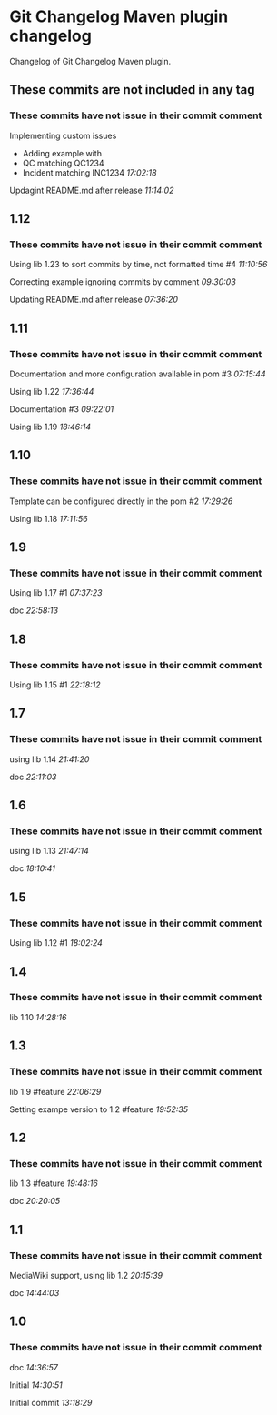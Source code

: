 # Git Changelog Maven plugin changelog

Changelog of Git Changelog Maven plugin.

## These commits are not included in any tag
### These commits have not issue in their commit comment
   Implementing custom issues

 * Adding example with
  * QC matching QC1234
  * Incident matching INC1234 *17:02:18*

   Updagint README.md after release *11:14:02*



## 1.12
### These commits have not issue in their commit comment
   Using lib 1.23 to sort commits by time, not formatted time #4 *11:10:56*

   Correcting example ignoring commits by comment *09:30:03*

   Updating README.md after release *07:36:20*



## 1.11
### These commits have not issue in their commit comment
   Documentation and more configuration available in pom #3 *07:15:44*

   Using lib 1.22 *17:36:44*

   Documentation #3 *09:22:01*

   Using lib 1.19 *18:46:14*



## 1.10
### These commits have not issue in their commit comment
   Template can be configured directly in the pom #2 *17:29:26*

   Using lib 1.18 *17:11:56*



## 1.9
### These commits have not issue in their commit comment
   Using lib 1.17 #1 *07:37:23*

   doc *22:58:13*



## 1.8
### These commits have not issue in their commit comment
   Using lib 1.15 #1 *22:18:12*



## 1.7
### These commits have not issue in their commit comment
   using lib 1.14 *21:41:20*

   doc *22:11:03*



## 1.6
### These commits have not issue in their commit comment
   using lib 1.13 *21:47:14*

   doc *18:10:41*



## 1.5
### These commits have not issue in their commit comment
   Using lib 1.12 #1 *18:02:24*



## 1.4
### These commits have not issue in their commit comment
   lib 1.10 *14:28:16*



## 1.3
### These commits have not issue in their commit comment
   lib 1.9 #feature *22:06:29*

   Setting exampe version to 1.2 #feature *19:52:35*



## 1.2
### These commits have not issue in their commit comment
   lib 1.3 #feature *19:48:16*

   doc *20:20:05*



## 1.1
### These commits have not issue in their commit comment
   MediaWiki support, using lib 1.2 *20:15:39*

   doc *14:44:03*



## 1.0
### These commits have not issue in their commit comment
   doc *14:36:57*

   Initial *14:30:51*

   Initial commit *13:18:29*



